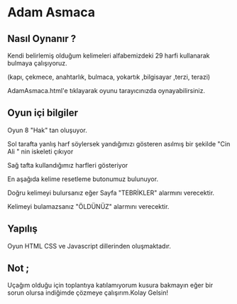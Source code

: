 # Adam Asmaca

## Nasıl Oynanır ?
Kendi belirlemiş olduğum kelimeleri alfabemizdeki 29 harfi kullanarak bulmaya çalışıyoruz.

(kapı, çekmece, anahtarlık, bulmaca, yokartık ,bilgisayar ,terzi, terazi)

AdamAsmaca.html'e tıklayarak oyunu tarayıcınızda oynayabilirsiniz.

## Oyun içi bilgiler 

Oyun 8 "Hak" tan oluşuyor.

Sol tarafta yanlış harf söylersek yandığımızı gösteren asılmış bir şekilde "Cin Ali " nin iskeleti çıkıyor 

Sağ tafta kullandığımız harfleri gösteriyor

En aşağıda kelime resetleme butonumuz bulunuyor.

Doğru kelimeyi bulursanız eğer Sayfa "TEBRİKLER" alarmını verecektir.

Kelimeyi bulamazsanız "ÖLDÜNÜZ" alarmını verecektir.

## Yapılış

Oyun HTML CSS ve Javascript dillerinden oluşmaktadır.

## Not ;

Uçağım olduğu için toplantıya katılamıyorum kusura bakmayın eğer bir sorun olursa
indiğimde çözmeye çalışırım.Kolay Gelsin!



